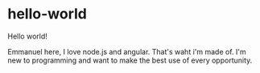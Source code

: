 # hello-world

Hello world!

Emmanuel here, I love node.js and angular. That's waht i'm made of.
I'm new to programming and want to make the best use of every opportunity.
